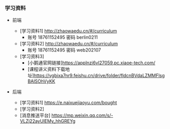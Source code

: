 ### 学习资料

- 前端
  - [学习资料1] http://zhaowaedu.cn/#/curriculum
    - 账号 18761152495 密码 berlin0211
  - [学习资料2] http://zhaowaedu.cn/#/curriculum
    - 账号 18761152495 密码 web202107
  - [学习资料3]
    - [小鹅通官网链接]https://applnzi6vl27059.pc.xiaoe-tech.com/
    - [课程讲义资料下载地址]https://vgbixa7nr9.feishu.cn/drive/folder/fldcnBVdaLZMMFlsgBAlSOhVyKK

- 后端
  - [学习资料1] https://e.naixuejiaoyu.com/bought
  - [学习资料2]  
  - [消息推送平台] https://mp.weixin.qq.com/s/-VLZj22ayUlEMy_hhGREYg